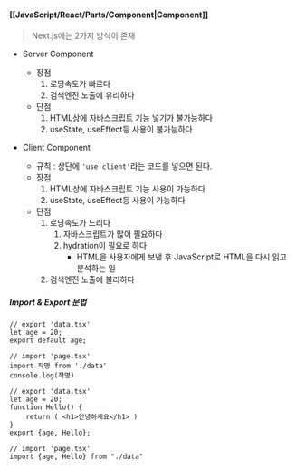 #### [[JavaScript/React/Parts/Component|Component]]
> Next.js에는 2가지 방식이 존재
- Server Component
	- 장점
		1. 로딩속도가 빠르다
		2. 검색엔진 노출에 유리하다
	- 단점
		1. HTML상에 자바스크립트 기능 넣기가 불가능하다
		2. useState, useEffect등 사용이 불가능하다

- Client Component
	- 규칙 : 상단에 `'use client'`라는 코드를 넣으면 된다.
	- 장점
		1. HTML상에 자바스크립트 기능 사용이 가능하다
		2. useState, useEffect등 사용이 가능하다
	- 단점
		1. 로딩속도가 느리다
			1. 자바스크립트가 많이 필요하다
			2. hydration이 필요로 하다
				- HTML을 사용자에게 보낸 후 JavaScript로 HTML을 다시 읽고 분석하는 일
		1. 검색엔진 노출에 불리하다

##### Import & Export 문법
```TSX
// export 'data.tsx'
let age = 20; 
export default age;

// import 'page.tsx'
import 작명 from './data' 
console.log(작명)
```


```TSX
// export 'data.tsx'
let age = 20;  
function Hello() {  
	return ( <h1>안녕하세요</h1> )
}  
export {age, Hello};

// import 'page.tsx'
import {age, Hello} from "./data"
```